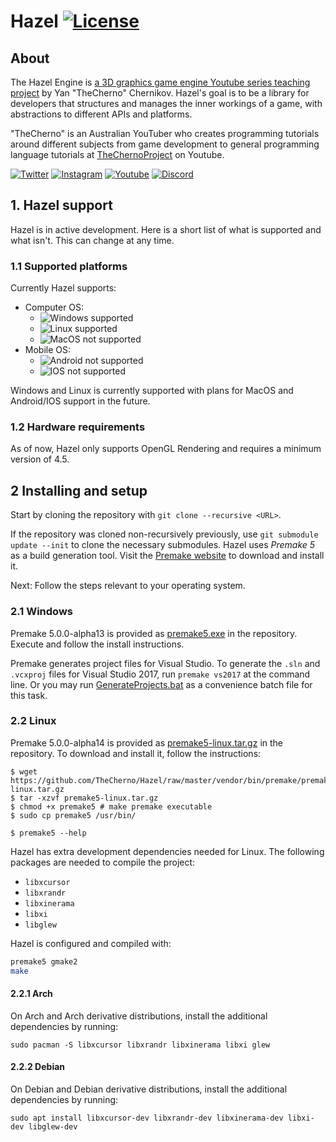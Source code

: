 # Hazel [![License](https://img.shields.io/github/license/TheCherno/Hazel.svg)](https://github.com/TheCherno/Hazel/blob/master/LICENSE)

## About
The Hazel Engine is [a 3D graphics game engine Youtube series teaching project](https://thecherno.com/engine/) by Yan "TheCherno" Chernikov. Hazel's goal is to be a library for developers that structures and manages the inner workings of a game, with abstractions to different APIs and platforms.

"TheCherno" is an Australian YouTuber who creates programming tutorials around different subjects from game development to general programming language tutorials at [TheChernoProject](https://www.youtube.com/user/TheChernoProject) on Youtube.

[![Twitter](https://img.shields.io/badge/%40thecherno--blue.svg?style=social&logo=Twitter)](https://twitter.com/thecherno)
[![Instagram](https://img.shields.io/badge/thecherno--red.svg?style=social&logo=Instagram)](https://www.instagram.com/thecherno)
[![Youtube](https://img.shields.io/badge/TheChernoProject--red.svg?style=social&logo=youtube)](https://www.youtube.com/user/TheChernoProject)
[![Discord](https://img.shields.io/badge/TheCherno%20Server--blue.svg?style=social&logo=Discord)](https://discord.gg/K2eSyQA)

## 1. Hazel support

Hazel is in active development. Here is a short list of what is supported and what isn't. This can change at any time.

### 1.1 Supported platforms
Currently Hazel supports:

- Computer OS:
  - ![Windows supported](https://img.shields.io/badge/Windows-win--64-green.svg)
  - ![Linux supported](https://img.shields.io/badge/Linux-Arch%20%7C%20Debian-green.svg)
  - ![MacOS not supported](https://img.shields.io/badge/MacOS-Not%20Supported-red.svg)
- Mobile OS:
  - ![Android not supported](https://img.shields.io/badge/Android-Not%20Supported-red.svg)
  - ![IOS not supported](https://img.shields.io/badge/IOS-Not%20Supported-red.svg)

Windows and Linux is currently supported with plans for MacOS and Android/IOS support in the future.

### 1.2 Hardware requirements
As of now, Hazel only supports OpenGL Rendering and requires a minimum version of 4.5.

## 2 Installing and setup

Start by cloning the repository with `git clone --recursive <URL>`.

If the repository was cloned non-recursively previously, use `git submodule update --init` to clone the necessary submodules.
Hazel uses _Premake 5_ as a build generation tool. Visit the [Premake website](https://premake.github.io/download.html) to download and install it.

Next: Follow the steps relevant to your operating system.

### 2.1 Windows

Premake 5.0.0-alpha13 is provided as [premake5.exe](https://github.com/TheCherno/Hazel/blob/master/vendor/bin/premake/premake5.exe) in the repository. Execute and follow the install instructions.

Premake generates project files for Visual Studio. To generate the `.sln` and `.vcxproj` files for Visual Studio 2017, run `premake vs2017` at the command line. Or you may run [GenerateProjects.bat](https://github.com/TheCherno/Hazel/blob/master/GenerateProjects.bat) as a convenience batch file for this task.

### 2.2 Linux

Premake 5.0.0-alpha14 is provided as [premake5-linux.tar.gz](https://github.com/TheCherno/Hazel/blob/master/vendor/bin/premake/premake5-linux.tar.gz) in the repository. To download and install it, follow the instructions:

```
$ wget https://github.com/TheCherno/Hazel/raw/master/vendor/bin/premake/premake5-linux.tar.gz
$ tar -xzvf premake5-linux.tar.gz
$ chmod +x premake5 # make premake executable
$ sudo cp premake5 /usr/bin/

$ premake5 --help
```

Hazel has extra development dependencies needed for Linux. The following packages are needed to compile the project:

- `libxcursor`
- `libxrandr`
- `libxinerama`
- `libxi`
- `libglew`

Hazel is configured and compiled with:
```bash
premake5 gmake2
make
```

#### 2.2.1 Arch

On Arch and Arch derivative distributions, install the additional dependencies by running:

`sudo pacman -S libxcursor libxrandr libxinerama libxi glew`

#### 2.2.2 Debian

On Debian and Debian derivative distributions, install the additional dependencies by running:

`sudo apt install libxcursor-dev libxrandr-dev libxinerama-dev libxi-dev libglew-dev`
